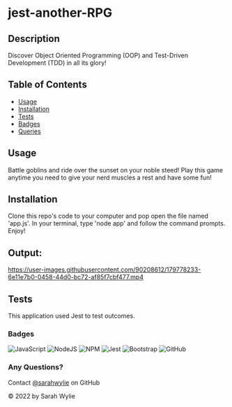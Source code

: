 # jest-another-RPG

## Description
Discover Object Oriented Programming (OOP) and Test-Driven Development (TDD) in all its glory!

## Table of Contents
* [Usage](#usage)
* [Installation](#installation)
* [Tests](#tests)
* [Badges](#badges)
* [Queries](#any-questions)

## Usage
Battle goblins and ride over the sunset on your noble steed! Play this game anytime you need to give your nerd muscles a rest and have some fun!

## Installation
Clone this repo's code to your computer and pop open the file named 'app.js'. In your terminal, type 'node app' and follow the command prompts. Enjoy!

## Output:
https://user-images.githubusercontent.com/90208612/179778233-6e11e7b0-0458-44d0-bc72-af85f7cbf477.mp4

## Tests
This application used Jest to test outcomes.

### Badges
![JavaScript](https://img.shields.io/badge/javascript-%23323330.svg?style=for-the-badge&logo=javascript&logoColor=%23F7DF1E)
![NodeJS](https://img.shields.io/badge/node.js-6DA55F?style=for-the-badge&logo=node.js&logoColor=white)
![NPM](https://img.shields.io/badge/NPM-%23000000.svg?style=for-the-badge&logo=npm&logoColor=white)
![Jest](https://img.shields.io/badge/-jest-%23C21325?style=for-the-badge&logo=jest&logoColor=white)
![Bootstrap](https://img.shields.io/badge/bootstrap-%23563D7C.svg?style=for-the-badge&logo=bootstrap&logoColor=white)
![GitHub](https://img.shields.io/badge/github-%23121011.svg?style=for-the-badge&logo=github&logoColor=white)

### Any Questions?
Contact [@sarahwylie](https://github.com/sarahwylie) on GitHub

© 2022 by Sarah Wylie
